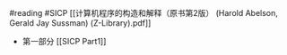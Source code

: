 #reading #SICP
[[计算机程序的构造和解释（原书第2版） (Harold Abelson, Gerald Jay Sussman) (Z-Library).pdf]]

- 第一部分 [[SICP Part1]]